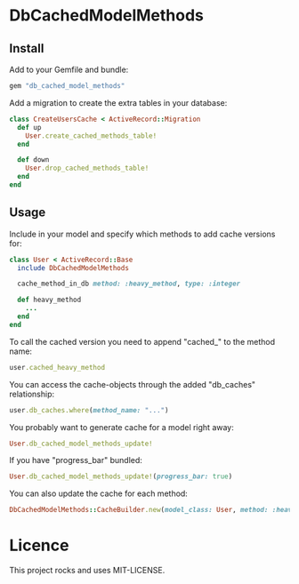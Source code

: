 # DbCachedModelMethods

## Install

Add to your Gemfile and bundle:
```ruby
gem "db_cached_model_methods"
```

Add a migration to create the extra tables in your database:
```ruby
class CreateUsersCache < ActiveRecord::Migration
  def up
    User.create_cached_methods_table!
  end

  def down
    User.drop_cached_methods_table!
  end
end
```

## Usage

Include in your model and specify which methods to add cache versions for:

```ruby
class User < ActiveRecord::Base
  include DbCachedModelMethods

  cache_method_in_db method: :heavy_method, type: :integer

  def heavy_method
    ...
  end
end
```

To call the cached version you need to append "cached_" to the method name:
```ruby
user.cached_heavy_method
```

You can access the cache-objects through the added "db_caches" relationship:
```ruby
user.db_caches.where(method_name: "...")
```

You probably want to generate cache for a model right away:
```ruby
User.db_cached_model_methods_update!
```

If you have "progress_bar" bundled:
```ruby
User.db_cached_model_methods_update!(progress_bar: true)
```

You can also update the cache for each method:
```ruby
DbCachedModelMethods::CacheBuilder.new(model_class: User, method: :heavy_method, progress_bar: true).execute
```

# Licence

This project rocks and uses MIT-LICENSE.
